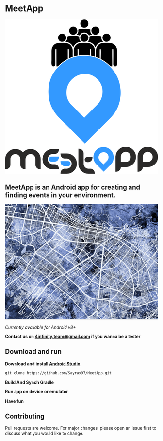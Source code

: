 # MeetApp
![logo](MeetApp.logo.png)

## MeetApp is an Android app for creating and finding events in your environment.

![gif](MeetApp.gif)

*Currently avaliable for Android v8+*

__Contact us on 4infinity.team@gmail.com if you wanna be a tester__
## Download and run
__Download and install [Android Studio](https://developer.android.com/studio)__
```
git clone https://github.com/Sayrax97/MeetApp.git
```
__Build And Synch Gradle__

__Run app on device or emulator__

__Have fun__


## Contributing
Pull requests are welcome. For major changes, please open an issue first to discuss what you would like to change.
